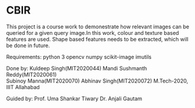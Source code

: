 # CBIR

This project is a course work to demonestrate how relevant images can be queried for a given query image.In this work, colour and texture based features are used. Shape based features needs to be extracted, which will be done in future.

Requirements:
python 3
opencv
numpy
scikit-image
imutils

Done by:
Kuldeep Singh(MIT2020044)
Mandi Sushmanth Reddy(MIT2020061)      
Subinoy Manna(MIT2020070)
Abhinav Singh(MIT2020072)
M.Tech-2020, IIIT Allahabad

Guided by:
Prof. Uma Shankar Tiwary
Dr. Anjali Gautam